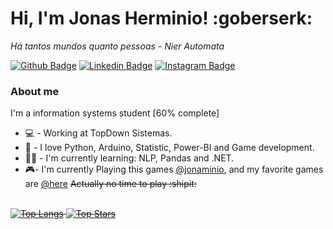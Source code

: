 # Hi, I'm Jonas Herminio! :goberserk:
<i>Há tantos mundos quanto pessoas - Nier Automata</i>

[![Github Badge](https://img.shields.io/badge/GitHub-100000?style=for-the-badge&logo=github&logoColor=white)](https://github.com/Jonaminio)
[![Linkedin Badge](https://img.shields.io/badge/LinkedIn-0077B5?style=for-the-badge&logo=linkedin&logoColor=white)](https://www.linkedin.com/in/jonas-h-5a509b175/)
[![Instagram Badge](https://img.shields.io/badge/Instagram-E4405F?style=for-the-badge&logo=instagram&logoColor=white)](https://www.instagram.com/jonasherminio/)



<!-- [![Youtube Badge](https://img.shields.io/badge/-YouTube-ff0000?style=flat-square&labelColor=ff0000&logo=youtube&logoColor=white&link=https://www.youtube.com/user/TreinaWeb)](https://www.youtube.com/user/TreinaWeb) -->

### About me
I'm a information systems student [60% complete]

- 💻 - Working at TopDown Sistemas.
- 🐍 - I love Python, Arduino, Statistic, Power-BI and Game development.
- ✍🏼 - I'm currently learning: NLP, Pandas and .NET.
- 🎮- I'm currently Playing this games [@jonaminio](https://ggapp.io/jonaminio), and my favorite games are [@here](https://ggapp.io/jonaminio/lists/favs-yI8iTnJN) <s>Actually no time to play :shipit: <s>
  <br> </br>
<!---
Jonaminio/Jonaminio is a ✨ special ✨ repository because its `README.md` (this file) appears on your GitHub profile.
You can click the Preview link to take a look at your changes.
--->
[![Top Langs](https://github-readme-stats.vercel.app/api/top-langs/?username=jonaminio&theme=blue-green)](https://github.com/Jonaminio)
[![Top Stars](https://github-readme-stats.vercel.app/api?username=jonaminio&theme=blue-green)](https://github.com/Jonaminio)


